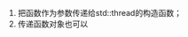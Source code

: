 <!--
 * @Date: 2020-02-17 23:00:26
 * @LastEditors  : jlwang
 * @LastEditTime : 2020-02-17 23:03:28
 -->

1. 把函数作为参数传递给std::thread的构造函数；
2. 传递函数对象也可以